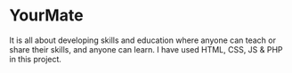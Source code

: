 # YourMate
It is all about developing skills and education where anyone can teach or share their skills, and anyone can learn. I have used HTML, CSS, JS &amp; PHP in this project.
